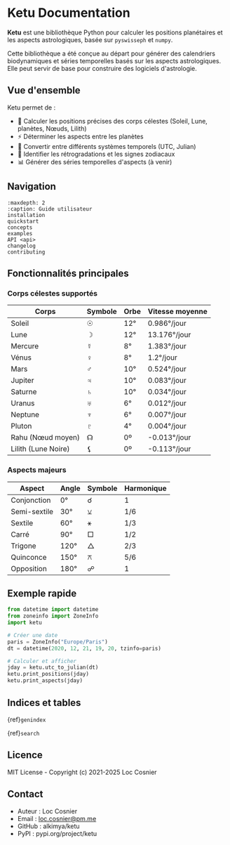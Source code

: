 # Ketu Documentation

**Ketu** est une bibliothèque Python pour calculer les positions planétaires et les aspects astrologiques, basée sur `pyswisseph` et `numpy`.

Cette bibliothèque a été conçue au départ pour générer des calendriers biodynamiques et séries temporelles basés sur les aspects astrologiques. Elle peut servir de base pour construire des logiciels d'astrologie.

## Vue d'ensemble

Ketu permet de :

- 🌟 Calculer les positions précises des corps célestes (Soleil, Lune, planètes, Nœuds, Lilith)
- ⚡ Déterminer les aspects entre les planètes
- 📅 Convertir entre différents systèmes temporels (UTC, Julian)
- 🔮 Identifier les rétrogradations et les signes zodiacaux
- 📊 Générer des séries temporelles d'aspects (à venir)

## Navigation

```{toctree}
:maxdepth: 2
:caption: Guide utilisateur
installation
quickstart
concepts
examples
API <api>
changelog
contributing
```

## Fonctionnalités principales

### Corps célestes supportés

Corps               |   Symbole |   Orbe    |   Vitesse moyenne
--------------------|-----------|-----------|-------------------
Soleil              |   ☉       |  12°      |  0.986°/jour
Lune                |   ☽       |  12°      |  13.176°/jour
Mercure             |   ☿       |  8°       |  1.383°/jour
Vénus               |   ♀       |  8°       |  1.2°/jour
Mars                |   ♂       |  10°      |  0.524°/jour
Jupiter             |   ♃       |  10°      |  0.083°/jour
Saturne             |   ♄       |  10°      |  0.034°/jour
Uranus              |   ♅       |  6°       |  0.012°/jour
Neptune             |   ♆       |  6°       |  0.007°/jour
Pluton              |   ♇       |  4°       |  0.004°/jour
Rahu (Nœud moyen)   |   ☊       |  0º       |  -0.013°/jour
Lilith (Lune Noire) |   ⚸       |  0º       |  -0.113°/jour

### Aspects majeurs

Aspect      |   Angle   |   Symbole    |   Harmonique
------------|-----------|--------------|--------------
Conjonction |   0°      |   ☌          |   1
Semi-sextile|   30°     |   ⚺          |   1/6
Sextile     |   60°     |   ⚹          |   1/3
Carré       |   90°     |   □          |    1/2
Trigone     |   120°    |   △          |    2/3
Quinconce   |   150°    |   ⚻          |   5/6
Opposition  |   180°    |   ☍          |   1

## Exemple rapide

```python
from datetime import datetime
from zoneinfo import ZoneInfo
import ketu

# Créer une date
paris = ZoneInfo("Europe/Paris")
dt = datetime(2020, 12, 21, 19, 20, tzinfo=paris)

# Calculer et afficher
jday = ketu.utc_to_julian(dt)
ketu.print_positions(jday)
ketu.print_aspects(jday)
```

## Indices et tables

{ref}`genindex`

{ref}`search`

## Licence

MIT License - Copyright (c) 2021-2025 Loc Cosnier

## Contact

- Auteur : Loc Cosnier
- Email : <loc.cosnier@pm.me>
- GitHub : alkimya/ketu
- PyPI : pypi.org/project/ketu
